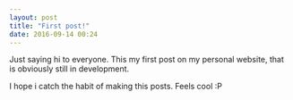 ```yaml
---
layout: post
title: "First post!"
date: 2016-09-14 00:24
---
```


Just saying hi to everyone.
This my first post on my personal website, that is obviously still in development.

I hope i catch the habit of making this posts. Feels cool :P
